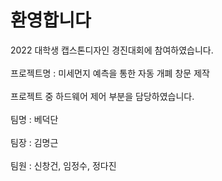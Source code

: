 # 환영합니다
2022 대학생 캡스톤디자인 경진대회에 참여하였습니다.<br/><br/>
프로젝트명 : 미세먼지 예측을 통한 자동 개폐 창문 제작<br/><br/>
프로젝트 중 하드웨어 제어 부분을 담당하였습니다.<br/><br/>
팀명 : 베덕단<br/><br/>
팀장 : 김명근<br/><br/>
팀원 : 신창건, 임정수, 정다진<br/><br/>

# 
